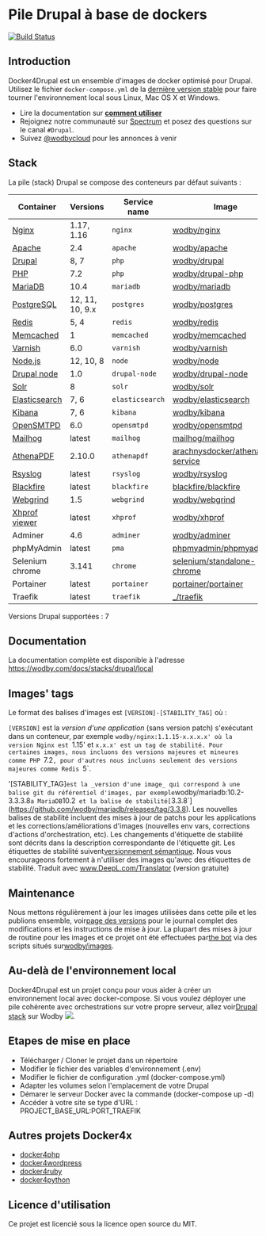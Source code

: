 # Pile Drupal à base de dockers

[![Build Status](https://travis-ci.org/wodby/docker4drupal.svg?branch=master)](https://travis-ci.org/wodby/docker4drupal)

## Introduction

Docker4Drupal est un ensemble d'images de docker optimisé pour Drupal. Utilisez le fichier `docker-compose.yml` de la [dernière version stable](https://github.com/wodby/docker4drupal/releases) pour faire tourner l'environnement local sous Linux, Mac OS X et Windows. 

* Lire la documentation sur [**comment utiliser**](https://wodby.com/docs/stacks/drupal/local#usage)
* Rejoignez notre communauté sur [Spectrum](https://spectrum.chat/wodby/drupal) et posez des questions sur le canal `#Drupal`.
* Suivez [@wodbycloud](https://twitter.com/wodbycloud) pour les annonces à venir

## Stack

La pile (stack) Drupal se compose des conteneurs par défaut suivants :

| Container       | Versions               | Service name    | Image                              | Default |
| --------------  | ---------------------- | --------------- | ---------------------------------- | ------- |
| [Nginx]         | 1.17, 1.16             | `nginx`         | [wodby/nginx]                      |         |
| [Apache]        | 2.4                    | `apache`        | [wodby/apache]                     | ✓        |
| [Drupal]        | 8, 7                   | `php`           | [wodby/drupal]                     |         |
| [PHP]           | 7.2				       | `php`           | [wodby/drupal-php]                 | ✓        |
| [MariaDB]       | 10.4				   | `mariadb`       | [wodby/mariadb]                    | ✓        |
| [PostgreSQL]    | 12, 11, 10, 9.x        | `postgres`      | [wodby/postgres]                   |         |
| [Redis]         | 5, 4                   | `redis`         | [wodby/redis]                      |         |
| [Memcached]     | 1                      | `memcached`     | [wodby/memcached]                  | ✓        |
| [Varnish]       | 6.0		               | `varnish`       | [wodby/varnish]                    | ✓        |
| [Node.js]       | 12, 10, 8              | `node`          | [wodby/node]                       |         |
| [Drupal node]   | 1.0                    | `drupal-node`   | [wodby/drupal-node]                |         |
| [Solr]          | 8			           | `solr`          | [wodby/solr]                       | ✓        |
| [Elasticsearch] | 7, 6                   | `elasticsearch` | [wodby/elasticsearch]              |         |
| [Kibana]        | 7, 6                   | `kibana`        | [wodby/kibana]                     |         |
| [OpenSMTPD]     | 6.0                    | `opensmtpd`     | [wodby/opensmtpd]                  |         |
| [Mailhog]       | latest                 | `mailhog`       | [mailhog/mailhog]                  |         |
| [AthenaPDF]     | 2.10.0                 | `athenapdf`     | [arachnysdocker/athenapdf-service] |         |
| [Rsyslog]       | latest                 | `rsyslog`       | [wodby/rsyslog]                    |         |
| [Blackfire]     | latest                 | `blackfire`     | [blackfire/blackfire]              |         |
| [Webgrind]      | 1.5                    | `webgrind`      | [wodby/webgrind]                   |         |
| [Xhprof viewer] | latest                 | `xhprof`        | [wodby/xhprof]                     |         |
| Adminer         | 4.6                    | `adminer`       | [wodby/adminer]                    |         |
| phpMyAdmin      | latest                 | `pma`           | [phpmyadmin/phpmyadmin]            |         |
| Selenium chrome | 3.141                  | `chrome`        | [selenium/standalone-chrome]       |         |
| Portainer       | latest                 | `portainer`     | [portainer/portainer]              | ✓        |
| Traefik         | latest                 | `traefik`       | [_/traefik]                        | ✓        |

Versions Drupal supportées : 7  

## Documentation

La documentation complète est disponible à l'adresse https://wodby.com/docs/stacks/drupal/local

## Images' tags

Le format des balises d'images est `[VERSION]-[STABILITY_TAG]` où :

`[VERSION]` est la _version d'une application_ (sans version patch) s'exécutant dans un conteneur, par exemple `wodby/nginx:1.1.15-x.x.x.x' où la version Nginx est `1.15' et `x.x.x' est un tag de stabilité. Pour certaines images, nous incluons des versions majeures et mineures comme PHP `7.2`, pour d'autres nous incluons seulement des versions majeures comme Redis `5`. 

'[STABILITY_TAG]` est la _version d'une image_ qui correspond à une balise git du référentiel d'images, par exemple `wodby/mariadb:10.2-3.3.3.8` a MariaDB `10.2` et la balise de stabilité[`3.3.8`](https://github.com/wodby/mariadb/releases/tag/3.3.8). Les nouvelles balises de stabilité incluent des mises à jour de patchs pour les applications et les corrections/améliorations d'images (nouvelles env vars, corrections d'actions d'orchestration, etc). Les changements d'étiquette de stabilité sont décrits dans la description correspondante de l'étiquette git. Les étiquettes de stabilité suivent[versionnement sémantique](https://semver.org/).
Nous vous encourageons fortement à n'utiliser des images qu'avec des étiquettes de stabilité.
Traduit avec www.DeepL.com/Translator (version gratuite)

## Maintenance

Nous mettons régulièrement à jour les images utilisées dans cette pile et les publions ensemble, voir[page des versions](https://github.com/wodby/docker4drupal/releases) pour le journal complet des modifications et les instructions de mise à jour. La plupart des mises à jour de routine pour les images et ce projet ont été effectuées par[the bot](https://github.com/wodbot) via des scripts situés sur[wodby/images](https://github.com/wodby/images).

## Au-delà de l'environnement local

Docker4Drupal est un projet conçu pour vous aider à créer un environnement local avec docker-compose. Si vous voulez déployer une pile cohérente avec orchestrations sur votre propre serveur, allez voir[Drupal stack](https://wodby.com/stacks/drupal) sur Wodby ![](https://www.google.com/s2/favicons?domain=wodby.com).

## Etapes de mise en place

* Télécharger / Cloner le projet dans un répertoire
* Modifier le fichier des variables d'environnement (.env)
* Modifier le fichier de configuration .yml (docker-compose.yml)
* Adapter les volumes selon l'emplacement de votre Drupal
* Démarer le serveur Docker avec la commande (docker-compose up -d)
* Accéder à votre site se type d'URL : PROJECT_BASE_URL:PORT_TRAEFIK


## Autres projets Docker4x

* [docker4php](https://github.com/wodby/docker4php)
* [docker4wordpress](https://github.com/wodby/docker4wordpress)
* [docker4ruby](https://github.com/wodby/docker4ruby)
* [docker4python](https://github.com/wodby/docker4python)

## Licence d'utilisation

Ce projet est licencié sous la licence open source du MIT.

[Apache]: https://wodby.com/docs/stacks/drupal/containers#apache
[AthenaPDF]: https://wodby.com/docs/stacks/drupal/containers#athenapdf
[Blackfire]: https://wodby.com/docs/stacks/drupal/containers#blackfire
[Drupal node]: https://wodby.com/docs/stacks/drupal/containers#drupal-nodejs
[Drupal]: https://wodby.com/docs/stacks/drupal/containers#php
[Elasticsearch]: https://wodby.com/docs/stacks/elasticsearch
[Kibana]: https://wodby.com/docs/stacks/elasticsearch
[Mailhog]: https://wodby.com/docs/stacks/drupal/containers#mailhog
[MariaDB]: https://wodby.com/docs/stacks/drupal/containers#mariadb
[Memcached]: https://wodby.com/docs/stacks/drupal/containers#memcached
[Nginx]: https://wodby.com/docs/stacks/drupal/containers#nginx
[Node.js]: https://wodby.com/docs/stacks/drupal/containers#nodejs
[OpenSMTPD]: https://wodby.com/docs/stacks/drupal/containers#opensmtpd
[PHP]: https://wodby.com/docs/stacks/drupal/containers#php
[PostgreSQL]: https://wodby.com/docs/stacks/drupal/containers#postgresql
[Redis]: https://wodby.com/docs/stacks/drupal/containers#redis
[Rsyslog]: https://wodby.com/docs/stacks/drupal/containers#rsyslog
[Solr]: https://wodby.com/docs/stacks/drupal/containers#solr
[Varnish]: https://wodby.com/docs/stacks/drupal/containers#varnish
[Webgrind]: https://wodby.com/docs/stacks/drupal/containers#webgrind
[XHProf viewer]: https://wodby.com/docs/stacks/php/containers#xhprof-viewer

[_/traefik]: https://hub.docker.com/_/traefik
[arachnysdocker/athenapdf-service]: https://hub.docker.com/r/arachnysdocker/athenapdf-service
[blackfire/blackfire]: https://hub.docker.com/r/blackfire/blackfire
[mailhog/mailhog]: https://hub.docker.com/r/mailhog/mailhog
[phpmyadmin/phpmyadmin]: https://hub.docker.com/r/phpmyadmin/phpmyadmin
[portainer/portainer]: https://hub.docker.com/r/portainer/portainer
[selenium/standalone-chrome]: https://hub.docker.com/r/selenium/standalone-chrome
[wodby/adminer]: https://hub.docker.com/r/wodby/adminer
[wodby/apache]: https://github.com/wodby/apache
[wodby/drupal-node]: https://github.com/wodby/drupal-node
[wodby/drupal-php]: https://github.com/wodby/drupal-php
[wodby/drupal]: https://github.com/wodby/drupal
[wodby/elasticsearch]: https://github.com/wodby/elasticsearch
[wodby/kibana]: https://github.com/wodby/kibana
[wodby/mariadb]: https://github.com/wodby/mariadb
[wodby/memcached]: https://github.com/wodby/memcached
[wodby/nginx]: https://github.com/wodby/nginx
[wodby/node]: https://github.com/wodby/node
[wodby/opensmtpd]: https://github.com/wodby/opensmtpd
[wodby/postgres]: https://github.com/wodby/postgres
[wodby/redis]: https://github.com/wodby/redis
[wodby/rsyslog]: https://hub.docker.com/r/wodby/rsyslog
[wodby/solr]: https://github.com/wodby/solr
[wodby/varnish]: https://github.com/wodby/varnish
[wodby/webgrind]: https://hub.docker.com/r/wodby/webgrind
[wodby/xhprof]: https://hub.docker.com/r/wodby/xhprof
